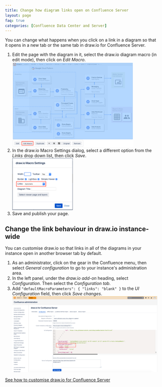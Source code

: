 ```yaml
---
title: Change how diagram links open on Confluence Server
layout: page
faq: true
categories: [Confluence Data Center and Server]
---
```


You can change what happens when you click on a link in a diagram so that it opens in a new tab or the same tab in draw.io for Confluence Server.

1. Edit the page with the diagram in it, select the draw.io diagram macro (in edit mode), then click on _Edit Macro_.
<br /><img src="/assets/img/blog/edit-drawio-macro-confluence-server.png" style="width=100%;max-width:400px;height:auto;" alt="Edit the draw.io macro settings in Confluence Server">
2. In the draw.io Macro Settings dialog, select a different option from the _Links_ drop down list, then click _Save_.
<br /><img src="/assets/img/blog/drawio-macro-settings-links.png" style="width=100%;max-width:200px;height:auto;" alt="Change the link behaviour of draw.io diagrams in the draw.io macro settings in Confluence Server">
3. Save and publish your page.

## Change the link behaviour in draw.io instance-wide

You can customise draw.io so that links in all of the diagrams in your instance open in another browser tab by default.

1. As an administrator, click on the gear in the Confluence menu, then select _General configuration_ to go to your instance's administration area.
2. In the left panel, under the _draw.io add-on_ heading, select _Configuration_. Then select the _Configuration tab_.
3. Add ``"defaultMacroParameters": { "links": "blank" }`` to the _UI Configuration_ field, then click _Save changes_.
<br /><img src="/assets/img/blog/configure-default-link-behaviour-drawio-confluence-server.png" style="max-width:100%;height:auto;" alt="Edit the draw.io configuration to change the default link behaviour globally">

[See how to customise draw.io for Confluence Server](/doc/faq/configure-diagram-editor.html)
